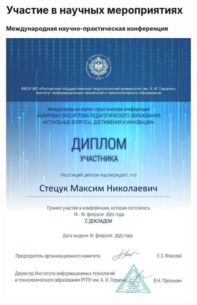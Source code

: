 # Участие в научных мероприятиях

### Международная научно-практическая конференция

![Описание изображения](Международная_научно-практическая_конференция.png)
